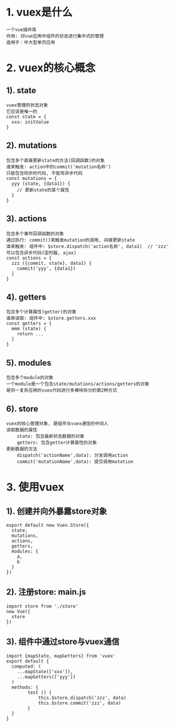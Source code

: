 # 1. vuex是什么
    一个vue插件库
    作用: 对vue应用中组件的状态进行集中式的管理
    适用于：中大型单页应用

# 2. vuex的核心概念
## 1). state
    vuex管理的状态对象
    它应该是唯一的
    const state = {
      xxx: initValue
    }

## 2). mutations
    包含多个直接更新state的方法(回调函数)的对象
    谁来触发: action中的commit('mutation名称')
    只能包含同步的代码, 不能写异步代码
    const mutations = {
      yyy (state, {data1}) {
        // 更新state的某个属性
      }
    }
## 3). actions
    包含多个事件回调函数的对象
    通过执行: commit()来触发mutation的调用, 间接更新state
    谁来触发: 组件中: $store.dispatch('action名称', data1)  // 'zzz'
    可以包含异步代码(定时器, ajax)
    const actions = {
      zzz ({commit, state}, data1) {
        commit('yyy', {data1})
      }
    }

## 4). getters
    包含多个计算属性(getter)的对象
    谁来读取: 组件中: $store.getters.xxx
    const getters = {
      mmm (state) {
        return ...
      }
    }

## 5). modules
    包含多个module的对象
    一个module是一个包含state/mutations/actions/getters的对象
    是将一复杂应用的vuex代码进行多模块拆分的第2种方式

## 6). store
    vuex的核心管理对象, 是组件与vuex通信的中间人
    读取数据的属性
        state: 包含最新状态数据的对象
        getters: 包含getter计算属性的对象
    更新数据的方法
        dispatch('actionName',data): 分发调用action
        commit('mutationName',data): 提交调用mutation

# 3. 使用vuex
## 1). 创建并向外暴露store对象
    export default new Vuex.Store({
      state,
      mutations,
      actions,
      getters,
      modules: {
        a,
        b
      }
    })

## 2). 注册store: main.js
    import store from './store'
    new Vue({
      store
    })


## 3). 组件中通过store与vuex通信
    import {mapState, mapGetters} from 'vuex'
    export default {
      computed: (
        ...mapState(['xxx']),
        ...mapGetters(['yyy'])
      )
      methods: {
            test () {
                this.$store.dispatch('zzz', data)
                this.$store.commit('zzz', data)
            }
      }
    }